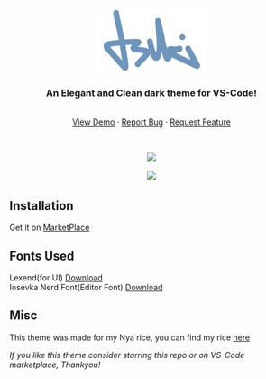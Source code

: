 <div align="center">
  <a href="https://github.com/re1san/Tsuki">
    <img src=".github/assets/tsuki_gh.png" alt="Logo" width="200p" height="112">
  </a>
  <br/>
  <h3 align="center">An Elegant and Clean dark theme for VS-Code!</h3>

  <p align="center">
    <br/>
    <a href="https://github.com/re1san/Tsuki">View Demo</a>
    ·
    <a href="https://github.com/re1san/Tsuki/issues">Report Bug</a>
    ·
    <a href="https://github.com/re1san/Tsuki/issues">Request Feature</a>

  </p>
</div>
 
<br/>
<p align="center">
  <img src="https://github.com/re1san/Tsuki/blob/main/.github/assets/preview0.png?raw=true">
</p>

<p align="center">
  <img src="https://github.com/re1san/Tsuki/blob/main/.github/assets/preview1.png?raw=true">
</p>

## Installation

Get it on [MarketPlace](https://marketplace.visualstudio.com/items?itemName=re1san.tsuki)

## Fonts Used

Lexend(for UI) [Download](https://fonts.google.com/specimen/Lexend)  
Iosevka Nerd Font(Editor Font) [Download](https://www.nerdfonts.com/font-downloads)

## Misc

This theme was made for my Nya rice, you can find my rice [here](https://github.com/re1san/Kde-Dots)

*If you like this theme consider starring this repo or on VS-Code marketplace, Thankyou!*
